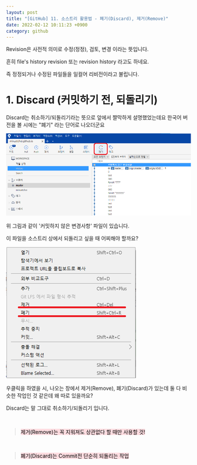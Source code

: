 ```yaml
---
layout: post
title: "[GitHub] 11. 소스트리 활용법 - 폐기(Discard), 제거(Remove)"
date: 2022-02-12 10:11:23 +0900
category: github
---
```


Revision은 사전적 의미로 수정(정정), 검토, 변경 이라는 뜻입니다.

흔히 file's history revision 또는 revision history 라고도 하네요.

즉 정정되거나 수정된 파일들을 일컬어 리비전이라고 불립니다.

# 1. Discard (커밋하기 전, 되돌리기)

Discard는 취소하기/되돌리기라는 뜻으로 앞에서 짤막하게 설명했었는데요
한국어 버전을 볼 시에는 "폐기" 라는 단어로 나오더군요

![alt text](/public/img/github_72.png)

위 그림과 같이 '커밋하지 않은 변경사항' 파일이 있습니다.

이 파일을 소스트리 상에서 되돌리고 싶을 때 어찌해야 할까요?

![alt text](/public/img/github_73.png)

우클릭을 하였을 시, 나오는 창에서 제거(Remove), 폐기(Discard)가 있는데 둘 다 비슷한 작업인 것 같은데 왜 따로 있을까요?

Discard는 말 그대로 취소하기/되돌리기 입니다.

<br> 

> <mark style="background-color: #ffdce0">제거(Remove)는 꼭 지워져도 상관없다 할 때만 사용할 것!</mark>

<br>

> <mark style="background-color: #ffdce0">폐기(Discard)는 Commit전 단순히 되돌리는 작업</mark>